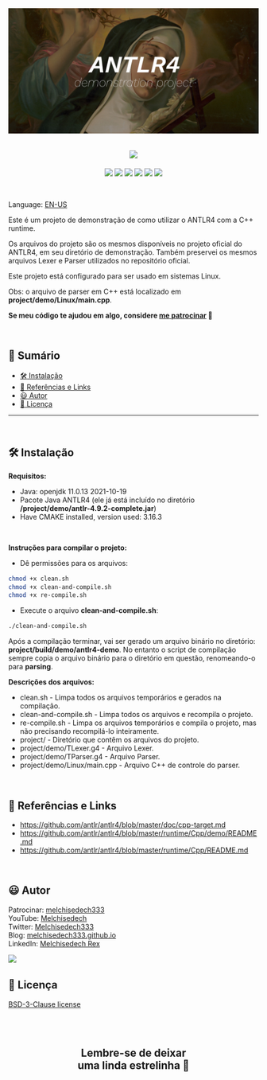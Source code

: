 <div align='center'>

<img src="extras/images/banner-2.jpg?v=123" >

</div>

<br>

<p align="center">
    <a href="https://github.com/sponsors/melchisedech333"><img src="https://img.shields.io/badge/patrocinar-30363D?style=for-the-badge&logo=GitHub-Sponsors&logoColor=#white" ></a>
    <br><br>
    <img src="https://badgen.net/badge/nível de amor/7 de 10/purple" >
    <img src="https://img.shields.io/github/languages/count/melchisedech333/antlr4-demonstration-project?color=%23f34b7d&label=linguagens" >
    <img src="https://img.shields.io/github/languages/top/melchisedech333/antlr4-demonstration-project?color=%23f34b7d" >
    <img src="https://img.shields.io/github/directory-file-count/melchisedech333/antlr4-demonstration-project?label=arquivos" >
    <img src="https://img.shields.io/github/repo-size/melchisedech333/antlr4-demonstration-project?label=tamanho repo" >
    <img src="https://img.shields.io/github/license/melchisedech333/antlr4-demonstration-project?label=licen%C3%A7a" >
</p>

<br>

Language: <a href="readme.md">EN-US</a>

Este é um projeto de demonstração de como utilizar o ANTLR4 com a C++ runtime.

Os arquivos do projeto são os mesmos disponíveis no projeto oficial do ANTLR4, em seu diretório de demonstração. Também preservei os mesmos arquivos Lexer e Parser utilizados no repositório oficial.

Este projeto está configurado para ser usado em sistemas Linux.

Obs: o arquivo de parser em C++ está localizado em <b>project/demo/Linux/main.cpp</b>.

**Se meu código te ajudou em algo, considere [me patrocinar](https://github.com/sponsors/melchisedech333) :blue_heart:** 

<br>

:bookmark_tabs: Sumário
-----
- [:hammer_and_wrench: Instalação](#hammer_and_wrench-instalação)
- [:link: Referências e Links](#link-referências-e-links)
- [:smiley: Autor](#smiley-autor)
- [:scroll: Licença](#scroll-licença)
-----

<br>

:hammer_and_wrench: Instalação
---

<b>Requisitos:</b>
- Java: openjdk 11.0.13 2021-10-19
- Pacote Java ANTLR4 (ele já está incluído no diretório <b>/project/demo/antlr-4.9.2-complete.jar</b>)
- Have CMAKE installed, version used: 3.16.3

<br>

<b>Instruções para compilar o projeto:</b>
- Dê permissões para os arquivos:
```bash
chmod +x clean.sh
chmod +x clean-and-compile.sh
chmod +x re-compile.sh
```
- Execute o arquivo <b>clean-and-compile.sh</b>:
```bash
./clean-and-compile.sh
```

Após a compilação terminar, vai ser gerado um arquivo binário no diretório: <b>project/build/demo/antlr4-demo</b>. No entanto o script de compilação sempre copia o arquivo binário para o diretório em questão, renomeando-o para <b>parsing</b>.

<b>Descrições dos arquivos:</b>
- clean.sh - Limpa todos os arquivos temporários e gerados na compilação.
- clean-and-compile.sh - Limpa todos os arquivos e recompila o projeto.
- re-compile.sh - Limpa os arquivos temporários e compila o projeto, mas não precisando recompilá-lo inteiramente.
- project/ - Diretório que contêm os arquivos do projeto.
- project/demo/TLexer.g4 - Arquivo Lexer.
- project/demo/TParser.g4 - Arquivo Parser.
- project/demo/Linux/main.cpp - Arquivo C++ de controle do parser.

<br>

:link: Referências e Links
---

- https://github.com/antlr/antlr4/blob/master/doc/cpp-target.md
- https://github.com/antlr/antlr4/blob/master/runtime/Cpp/demo/README.md
- https://github.com/antlr/antlr4/blob/master/runtime/Cpp/README.md

<br>

:smiley: Autor
---

Patrocinar: [melchisedech333](https://github.com/sponsors/melchisedech333)<br>
YouTube: [Melchisedech](https://www.youtube.com/channel/UC4Sh4wxncr5arnydpUfWPKw)<br>
Twitter: [Melchisedech333](https://twitter.com/Melchisedech333)<br>
Blog: [melchisedech333.github.io](https://melchisedech333.github.io/)<br>
LinkedIn: [Melchisedech Rex](https://www.linkedin.com/in/melchisedech-rex-724152235/)

<img src="https://github.com/melchisedech333.png?size=200" height="100" />

<br>

:scroll: Licença
---

[ BSD-3-Clause license](./license)

<br><br>

<div align="center">

## Lembre-se de deixar <br> uma linda estrelinha :star_struck:

</div>


